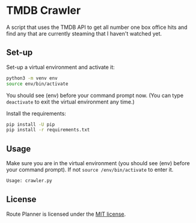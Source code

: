 # TMDB Crawler

A script that uses the TMDB API to get all number one box office hits and find any that are currently steaming that I haven't watched yet.

## Set-up

Set-up a virtual environment and activate it:

```bash
python3 -m venv env
source env/bin/activate
```

You should see (env) before your command prompt now. (You can type `deactivate` to exit the virtual environment any time.)

Install the requirements:

```bash
pip install -U pip
pip install -r requirements.txt
```

## Usage

Make sure you are in the virtual environment (you should see (env) before your command prompt). If not `source /env/bin/activate` to enter it.

```bash
Usage: crawler.py
```

## License

Route Planner is licensed under the [MIT license](https://github.com/danrneal/route-planner/blob/master/LICENSE).
